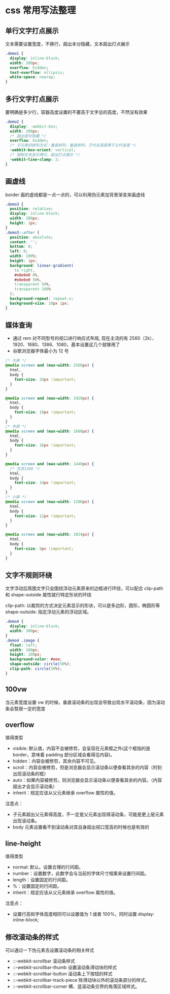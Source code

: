 # css 常用写法整理

## 单行文字打点展示

文本需要设置宽度，不换行，超出本分隐藏，文本超出打点展示

```css
.demo1 {
  display: inline-block;
  width: 200px;
  overflow: hidden;
  text-overflow: ellipsis;
  white-space: nowrap;
}
```

## 多行文字打点展示

要明确是多少行，容器高度设置的不要高于文字总的高度，不然没有效果

```css
.demo2 {
  display: -webkit-box;
  width: 200px;
  /* 超出部分隐藏 */
  overflow: hidden;
  /* 子元素的排列方式：垂直排列，垂直排列，子代总高度等于父代高度 */
  -webkit-box-orient: vertical;
  /* 限制文本显示两行，超出打点展示 */
  -webkit-line-clamp: 2;
}
```

## 画虚线

border 画的虚线都是一点一点的，可以利用伪元素加背景渐变来画虚线

```css
.demo3 {
  position: relative;
  display: inline-block;
  width: 200px;
  height: 1px;
}
.demo3::after {
  position: absolute;
  content: '';
  bottom: 0;
  left: 0;
  width: 100%;
  height: 1px;
  background: linear-gradient(
    to right,
    #e0e0e0 0%,
    #e0e0e0 50%,
    transparent 50%,
    transparent 100%
  );
  background-repeat: repeat-x;
  background-size: 10px 1px;
}
```

## 媒体查询

- 通过 rem 对不同型号的视口进行响应式布局, 现在主流的有 2560（2k）、1920、1680、1366、1080，基本设置这几个就够用了
- 谷歌浏览器字体最小为 12 号

```css
/* 大屏 */
@media screen and (max-width: 2560px) {
  html,
  body {
    font-size: 20px !important;
  }
}

@media screen and (max-width: 1920px) {
  html,
  body {
    font-size: 18px !important;
  }
}
/* 中屏 */
@media screen and (max-width: 1680px) {
  html,
  body {
    font-size: 16px !important;
  }
}

@media screen and (max-width: 1440px) {
  /* 包含1366 */
  html,
  body {
    font-size: 14px !important;
  }
}
/* 小屏 */
@media screen and (max-width: 1280px) {
  html,
  body {
    font-size: 12px !important;
  }
}

@media screen and (max-width: 1024px) {
  html,
  body {
    font-size: 8px !important;
  }
}
```

## 文字不规则环绕

文字浮动后周围文字只会围绕浮动元素原来的边框进行环绕，可以配合 clip-path 和 shape-outside 属性就行特定形状的环绕

clip-path: 以裁剪的方式决定元素显示的形状，可以是多边形，圆形，椭圆形等
shape-outside: 指定浮动元素的浮动区域。

```css
.demo4 {
  display: inline-block;
  width: 300px;
}
.demo4 .image {
  float: left;
  width: 100px;
  height: 100px;
  background-color: #eee;
  shape-outside: circle(50%);
  clip-path: circle(50%);
}
```

## 100vw

当元素宽度设置 vw 的时候，垂直滚动条的出现会导致出现水平滚动条，因为滚动条会暂居一定的宽度

## overflow

值得类型

- visible: 默认值，内容不会被修剪，会呈现在元素框之外(这个框指的是 border，意味着 padding 部分区域会看得见内容)。
- hidden：内容会被修剪，其余内容不可见。
- scroll：内容会被修剪，但是浏览器会显示滚动条以便查看其余的内容（时刻出现滚动条的框）
- auto：如果内容被修剪，则浏览器会显示滚动条以便查看其余的内容。（内容超出才会显示滚动条）
- inherit：规定应该从父元素继承 overflow 属性的值。

注意点：

- 子元素超出父元素得高度，不一定是父元素出现得滚动条，可能是更上层元素出现滚动条。
- body 元素设置看不到滚动条对其自身超出视口宽高的时候也是有效的

## line-height

值得类型

- normal: 默认。设置合理的行间距。
- number：设置数字，此数字会与当前的字体尺寸相乘来设置行间距。
- length：设置固定的行间距。
- %：设置固定的行间距。
- inherit：规定应该从父元素继承 overflow 属性的值。

注意点：

- 设置行高和字体高度相同可以设置值为 1 或者 100%，同时设置 display: inline-block;

## 修改滚动条的样式

可以通过一下伪元素去设置滚动条的相关样式

- ::-webkit-scrollbar 滚动条样式
- ::-webkit-scrollbar-thumb 设置滚动条滑动块的样式
- ::-webkit-scrollbar-button 滚动条上下按钮的样式
- ::-webkit-scrollbar-track-piece 除滑动块以外的滚动条部分的样式。
- ::-webkit-scrollbar-corner 横、竖滚动条交界的角落区域样式。

